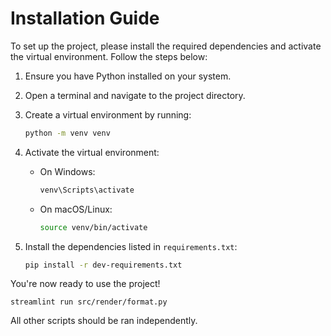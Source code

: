 # Installation Guide

To set up the project, please install the required dependencies and activate the virtual environment. Follow the steps below:

1. Ensure you have Python installed on your system.
2. Open a terminal and navigate to the project directory.
3. Create a virtual environment by running:

    ```bash
    python -m venv venv
    ```

4. Activate the virtual environment:

    - On Windows:

        ```bash
        venv\Scripts\activate
        ```

    - On macOS/Linux:

        ```bash
        source venv/bin/activate
        ```

5. Install the dependencies listed in `requirements.txt`:

    ```bash
    pip install -r dev-requirements.txt
    ```

You're now ready to use the project!

```
streamlint run src/render/format.py
```

All other scripts should be ran independently.